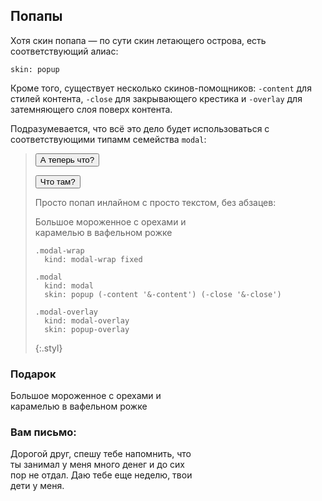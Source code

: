 ---
---

## Попапы

Хотя скин попапа — по сути скин летающего острова, есть соответствующий алиас:

    skin: popup

Кроме того, существует несколько скинов-помощников: `-content` для стилей контента, `-close` для закрывающего крестика и `-overlay` для затемняющего слоя поверх контента.

Подразумевается, что всё это дело будет использоваться с соответствующими типамм семейства `modal`:

> <p>
>     <button class="small-button" type="button" data-modal="Popup2">
>         <span class="button-content">А теперь что?</span>
>     </button>
> </p>
>
> <p>
>     <button class="small-button" type="button" data-modal="Popup1">
>         <span class="button-content">Что там?</span>
>     </button>
> </p>
>
> Просто попап инлайном с просто текстом, без абзацев:
>
> <div class="modal" style="width: 300px;">
>     <div class="modal-content text">
>         Большое мороженное с орехами и карамелью в вафельном рожке
>     </div>
>     <div class="modal-close"></div>
> </div>
>
>     .modal-wrap
>       kind: modal-wrap fixed
>     
>     .modal
>       kind: modal
>       skin: popup (-content '&-content') (-close '&-close')
>     
>     .modal-overlay
>       kind: modal-overlay
>       skin: popup-overlay
> {:.styl}

<div class="modal-wrap is-hidden" id="Popup1">
    <div class="modal" style="width: 300px;">
        <div class="modal-content text">
            <h3>Подарок</h3>
            <p>Большое мороженное с орехами и карамелью в вафельном рожке</p>
        </div>
        <div class="modal-close"></div>
    </div>
</div>
<div class="modal-wrap is-hidden" id="Popup2">
    <div class="modal-overlay"></div>
    <div class="modal" style="width: 300px;">
        <div class="modal-content text">
            <h3>Вам письмо:</h3>
            <p>Дорогой друг, спешу тебе напомнить, что ты занимал у меня много денег и до сих пор не отдал. Даю тебе еще неделю, твои дети у меня.</p>
        </div>
        <div class="modal-close"></div>
    </div>
</div>

